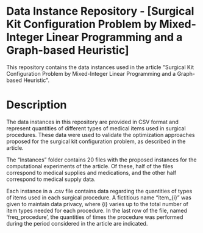 # Data Instance Repository - [Surgical Kit Configuration Problem by Mixed-Integer Linear Programming and a Graph-based Heuristic]

This repository contains the data instances used in the article "Surgical Kit Configuration Problem by Mixed-Integer Linear Programming and a Graph-based Heuristic".

# Description

The data instances in this repository are provided in CSV format and represent quantities of different types of medical items used in surgical procedures. These data were used to validate the optimization approaches proposed for the surgical kit configuration problem, as described in the article.

The “Instances” folder contains 20 files with the proposed instances for the computational experiments of the article. Of these, half of the files correspond to medical supplies and medications, and the other half correspond to medical supply data.

Each instance in a .csv file contains data regarding the quantities of types of items used in each surgical procedure. A fictitious name “item_{i}” was given to maintain data privacy, where {i} varies up to the total number of item types needed for each procedure. In the last row of the file, named ‘freq_procedure’, the quantities of times the procedure was performed during the period considered in the article are indicated.
